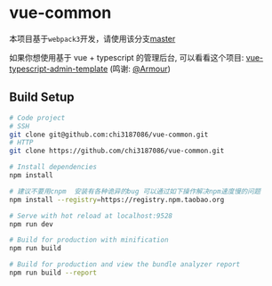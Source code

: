 # vue-common

本项目基于`webpack3`开发，请使用该分支[master](https://github.com/chi3187086/vue-common.git)

如果你想使用基于 vue + typescript 的管理后台, 可以看看这个项目: [vue-typescript-admin-template](https://github.com/Armour/vue-typescript-admin-template) (鸣谢: [@Armour](https://github.com/Armour))

## Build Setup

```bash
# Code project
# SSH
git clone git@github.com:chi3187086/vue-common.git
# HTTP
git clone https://github.com/chi3187086/vue-common.git

# Install dependencies
npm install

# 建议不要用cnpm  安装有各种诡异的bug 可以通过如下操作解决npm速度慢的问题
npm install --registry=https://registry.npm.taobao.org

# Serve with hot reload at localhost:9528
npm run dev

# Build for production with minification
npm run build

# Build for production and view the bundle analyzer report
npm run build --report
```
